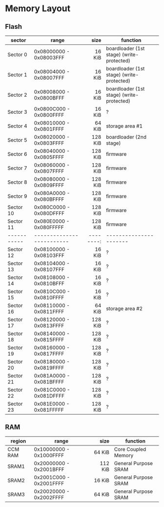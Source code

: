 # Memory Layout

## Flash

| sector    | range                   |  size   | function
|-----------|-------------------------|--------:|----------------------
| Sector  0 | 0x08000000 - 0x08003FFF |  16 KiB | boardloader (1st stage) (write-protected)
| Sector  1 | 0x08004000 - 0x08007FFF |  16 KiB | boardloader (1st stage) (write-protected)
| Sector  2 | 0x08008000 - 0x0800BFFF |  16 KiB | boardloader (1st stage) (write-protected)
| Sector  3 | 0x0800C000 - 0x0800FFFF |  16 KiB | ?
| Sector  4 | 0x08010000 - 0x0801FFFF |  64 KiB | storage area #1
| Sector  5 | 0x08020000 - 0x0803FFFF | 128 KiB | boardloader (2nd stage)
| Sector  6 | 0x08040000 - 0x0805FFFF | 128 KiB | firmware
| Sector  7 | 0x08060000 - 0x0807FFFF | 128 KiB | firmware
| Sector  8 | 0x08080000 - 0x0809FFFF | 128 KiB | firmware
| Sector  9 | 0x080A0000 - 0x080BFFFF | 128 KiB | firmware
| Sector 10 | 0x080C0000 - 0x080DFFFF | 128 KiB | firmware
| Sector 11 | 0x080E0000 - 0x080FFFFF | 128 KiB | firmware
|-----------|-------------------------|--------:|----------------------
| Sector 12 | 0x08100000 - 0x08103FFF |  16 KiB | ?
| Sector 13 | 0x08104000 - 0x08107FFF |  16 KiB | ?
| Sector 14 | 0x08108000 - 0x0810BFFF |  16 KiB | ?
| Sector 15 | 0x0810C000 - 0x0810FFFF |  16 KiB | ?
| Sector 16 | 0x08110000 - 0x0811FFFF |  64 KiB | storage area #2
| Sector 17 | 0x08120000 - 0x0813FFFF | 128 KiB | ?
| Sector 18 | 0x08140000 - 0x0815FFFF | 128 KiB | ?
| Sector 19 | 0x08160000 - 0x0817FFFF | 128 KiB | ?
| Sector 20 | 0x08180000 - 0x0819FFFF | 128 KiB | ?
| Sector 21 | 0x081A0000 - 0x081BFFFF | 128 KiB | ?
| Sector 22 | 0x081C0000 - 0x081DFFFF | 128 KiB | ?
| Sector 23 | 0x081E0000 - 0x081FFFFF | 128 KiB | ?

## RAM

| region  | range                   |  size   | function
|---------|-------------------------|--------:|----------------------
| CCM RAM | 0x10000000 - 0x1000FFFF |  64 KiB | Core Coupled Memory
| SRAM1   | 0x20000000 - 0x2001BFFF | 112 KiB | General Purpose SRAM
| SRAM2   | 0x2001C000 - 0x2001FFFF |  16 KiB | General Purpose SRAM
| SRAM3   | 0x20020000 - 0x2002FFFF |  64 KiB | General Purpose SRAM
